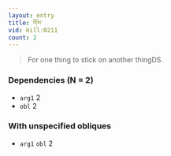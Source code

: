 ```yaml
---
layout: entry
title: གོས་
vid: Hill:0211
count: 2
---
```

> For one thing to stick on another thingDS\.


### Dependencies (N = 2)
* `arg1` 2
* `obl` 2


### With unspecified obliques
* `arg1` `obl` 2
